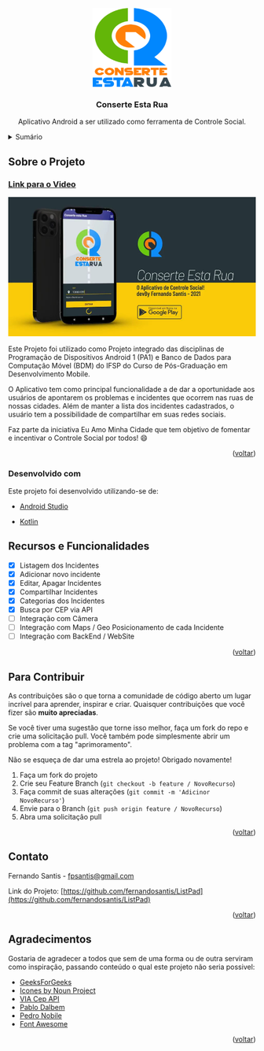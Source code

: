 <div id="top"></div>
<!-- PROJECT LOGO -->

<div align="center">
  <a href="https://github.com/othneildrew/Best-README-Template">
    <img src="images/logo_light.svg" alt="Logo" width="160" height="160">
  </a>


  <h3 align="center">Conserte Esta Rua</h3>

  <p align="center">
      Aplicativo Android a ser utilizado como ferramenta de Controle Social.
  </p>
</div>



<!-- TABLE OF CONTENTS -->

<details>
  <summary>Sumário</summary>
  <ol>
    <li>
      <a href="#sobre-o-projeto">Sobre o Projeto</a>
      <ul>
        <li><a href="#link-para-o-video">Link para o Video</a></li>
        <li><a href="#desenvolvido-com">Desenvolvido com</a></li>
      </ul>
    </li>
    <li><a href="#recursos-e-funcionalidades">Recursos e Funcionalidades</a></li>
    <li><a href="#para-contribuir">Para Contribuir</a></li>
    <li><a href="#contato">Contato</a></li>
    <li><a href="#agradecimentos">Agradecimentos</a></li>
      </ol>
</details>




<!-- SOBRE O PROJETO -->

## Sobre o Projeto

<!-- LINK PARA O VIDEO -->

### [Link para o Video](images/conserte_essa_rua.mp4)

![](images/tela_video.jpg)



Este Projeto foi utilizado como Projeto integrado das disciplinas de Programação de Dispositivos Android 1 (PA1) e Banco de Dados para Computação Móvel (BDM) do IFSP do Curso de Pós-Graduação em Desenvolvimento Mobile.

O Aplicativo tem como principal funcionalidade a de dar a oportunidade aos usuários de apontarem os problemas e incidentes que ocorrem nas ruas de nossas cidades. Além de manter a lista dos incidentes cadastrados, o usuário tem a possibilidade de compartilhar em suas redes sociais. 

Faz parte da iniciativa Eu Amo Minha Cidade que tem objetivo de fomentar e incentivar o Controle Social por todos! :smile:

<p align="right">(<a href="#top">voltar</a>)</p>

<!-- DESENVOLVIDO-COM -->

### Desenvolvido com

Este projeto foi desenvolvido utilizando-se de:

* [Android Studio](https://developer.android.com/studio)

* [Kotlin](https://kotlinlang.org/)

  

  

<!-- RECURSOS E FUNCIONALIDADES -->

## Recursos e Funcionalidades

- [x] Listagem dos Incidentes
- [x] Adicionar novo incidente
- [x] Editar, Apagar Incidentes
- [x] Compartilhar Incidentes
- [x] Categorias dos Incidentes
- [x] Busca por CEP via API
- [ ] Integração com Câmera
- [ ] Integração com Maps / Geo Posicionamento de cada Incidente
- [ ] Integração com BackEnd / WebSite

<p align="right">(<a href="#top">voltar</a>)</p>

<!-- CONTRIBUICAO -->

## Para Contribuir

As contribuições são o que torna a comunidade de código aberto um lugar incrível para aprender, inspirar e criar. Quaisquer contribuições que você fizer são **muito apreciadas**.

Se você tiver uma sugestão que torne isso melhor, faça um fork do repo e crie uma solicitação pull. Você também pode simplesmente abrir um problema com a tag "aprimoramento".

Não se esqueça de dar uma estrela ao projeto! Obrigado novamente!

1. Faça um fork do projeto
2. Crie seu Feature Branch (`git checkout -b feature / NovoRecurso`)
3. Faça commit de suas alterações (`git commit -m 'Adicinor NovoRecurso'`)
4. Envie para o Branch (`git push origin feature / NovoRecurso`)
5. Abra uma solicitação pull

<p align="right">(<a href="#top">voltar</a>)</p>



<!-- CONTATO -->

## Contato

Fernando Santis - fpsantis@gmail.com

Link do Projeto: [https://github.com/fernandosantis/ListPad](https://github.com/fernandosantis/ListPad)

<p align="right">(<a href="#top">voltar</a>)</p>



<!-- AGRADECIMENTOS -->

## Agradecimentos

Gostaria de agradecer a todos que sem de uma forma ou de outra serviram como inspiração, passando conteúdo o qual este projeto não seria possivel:

* [GeeksForGeeks](https://www.geeksforgeeks.org/how-to-capture-screenshot-of-a-view-and-save-it-to-gallery-in-android/)
* [Icones by Noun Project](https://thenounproject.com/)
* [VIA Cep API](https://github.com/jeancsanchez/Via-Cep-API)
* [Pablo Dalbem](https://github.com/pdalbem)
* [Pedro Nobile](https://github.com/northonh)
* [Font Awesome](https://fontawesome.com)

<p align="right">(<a href="#top">voltar</a>)</p>

